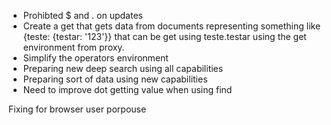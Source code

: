 - Prohibted $ and . on updates
- Create a get that gets data from documents representing something like {teste: {testar: '123'}} that can be get using
  teste.testar using the get environment from proxy.
- Simplify the operators environment
- Preparing new deep search using all capabilities
- Preparing sort of data using new capabilities
- Need to improve dot getting value when using find

Fixing for browser user porpouse